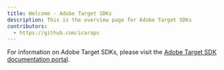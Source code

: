 ```yaml
---
title: Welcome - Adobe Target SDKs
description: This is the overview page for Adobe Target SDKs
contributors:
  - https://github.com/icaraps
---
```


For information on Adobe Target SDKs, please visit the [Adobe Target SDK documentation portal](https://adobetarget-sdks.gitbook.io/docs/).

<!--Welcome to the reference guide for Adobe Target's server-side SDKs!

Through Adobe Target's server-side SDKs, you can:

* Execute and run feature flagging, rollouts, and A/B experiments at near-zero latency.
* Deliver experiences across web, including SPAs, and mobile channels, as well as non-browser based IoT devices such as a connected TV, kiosk, or in-store digital screen.
* Deliver ML-driven personalized experiences to a user no matter which channel or device the user has engaged with your business.
* Seamlessly integrate with Adobe Experience Cloud products such as Adobe Analytics, Adobe Audience Manager, and the Experience Cloud ID Service from the server side.

See the Getting Started section to learn how to run a simple feature flagging use case via on-device decisioning.

See the SDK Reference Guides to familiarize yourself with each API method.

Check out our Sample Apps to have fun and play around!

## Contributing 

We encourage you to participate in our open documentation initiative, if you have suggestions, corrections, additions 
or deletions for this documentation, check out the source from [this GitHub repo](https://github.com/adobe/gatsby-theme-spectrum-example), and submit a pull 
request with your contribution. For more information, refer to the [contributing page](support/contribute/).-->
